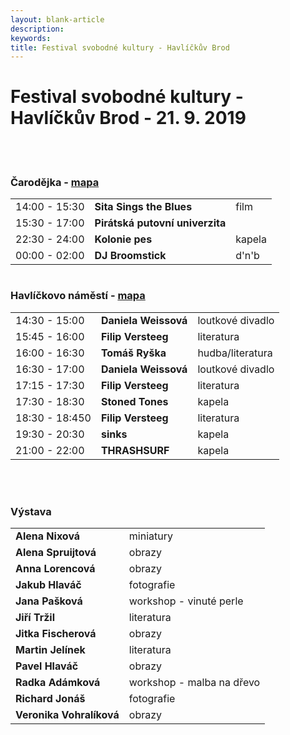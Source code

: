 ```yaml
---
layout: blank-article
description: 
keywords: 
title: Festival svobodné kultury - Havlíčkův Brod
---
```


<div class="pce-hero pce-hero--entry">
    <div class="pce-hero__content">
        <h1 class="c-page-title">Festival svobodné kultury - Havlíčkův Brod - 21. 9. 2019</h1><br><br>        
    </div>
</div>
<div class="row o-section-block c-emphasized-text">    
    <div class="medium-12 large-12 columns">
        <section class="o-section">
            <div class="o-secion-header o-section-header--bordered">
                <h3 class="o-section__heading t-h4-super">Čarodějka - <a href="https://goo.gl/maps/HZSyGV1HYsrrPgpx9" target="_blank" rel="noopener">mapa</a></h3>
            </div>
            <div class="u-1margin--top">
                <table>
                  <tr>
                    <td>14:00 - 15:30</td>
                    <td><b>Sita Sings the Blues</b></td>
                    <td>film</td>
                  </tr>  
                  <tr>
                    <td>15:30 - 17:00</td>
                    <td><b>Pirátská putovní univerzita</b></td>
                    <td></td>
                  </tr>
                  <tr>
                    <td>22:30 - 24:00</td>
                    <td><b>Kolonie pes</b></td>
                    <td>kapela</td>
                  </tr>
                  <tr>
                    <td>00:00 - 02:00</td>
                    <td><b>DJ Broomstick</b></td>
                    <td>d'n'b</td>
                  </tr>
                </table>
            </div>
        </section>
    </div>
    <div class="medium-12 large-12 columns">
        <section class="o-section">
            <div class="o-secion-header o-section-header--bordered">
                <h3 class="o-section__heading t-h4-super">Havlíčkovo náměstí - <a href="https://goo.gl/maps/MBzqEos2UuYa4bcJ9" target="_blank" rel="noopener">mapa</a></h3>
            </div>
            <div class="u-1margin--top">
                <table>
                  <tr>
                    <td>14:30 - 15:00</td>
                    <td><b>Daniela Weissová</b></td>
                    <td>loutkové divadlo</td>
                  </tr> 
                  <tr>
                    <td>15:45 - 16:00</td>
                    <td><b>Filip Versteeg</b></td>
                    <td>literatura</td>
                  </tr>  
                  <tr>
                    <td>16:00 - 16:30</td>
                    <td><b>Tomáš Ryška</b></td>
                    <td>hudba/literatura</td>
                  </tr> 
                  <tr>
                    <td>16:30 - 17:00</td>
                    <td><b>Daniela Weissová</b></td>
                    <td>loutkové divadlo</td>
                  </tr> 
                  <tr>
                    <td>17:15 - 17:30</td>
                    <td><b>Filip Versteeg</b></td>
                    <td>literatura</td>
                  </tr>
                  <tr>
                    <td>17:30 - 18:30</td>
                    <td><b>Stoned Tones</b></td>
                    <td>kapela</td>
                  </tr> 
                  <tr>
                    <td>18:30 - 18:450</td>
                    <td><b>Filip Versteeg</b></td>
                    <td>literatura</td>
                  </tr>
                  <tr>
                    <td>19:30 - 20:30</td>
                    <td><b>sinks</b></td>
                    <td>kapela</td>
                  </tr>        
                  <tr>
                    <td>21:00 - 22:00</td>
                    <td><b>THRASHSURF</b></td>
                    <td>kapela</td>
                  </tr>   
                </table>
            </div>
        </section>
    </div>
    <br>
    <br>
    <div class="medium-12 large-12 columns">
        <section class="o-section">
            <div class="o-secion-header o-section-header--bordered">
                <h3 class="o-section__heading t-h4-super">Výstava</h3>
            </div>
            <div class="u-1margin--top">
                <table>
                  <tr>
                    <td><b>Alena Nixová</b></td>
                    <td>miniatury</td>                    
                  </tr> 
                  <tr>
                    <td><b>Alena Spruijtová</b></td>
                    <td>obrazy</td>                    
                  </tr>                       
                  <tr>
                    <td><b>Anna Lorencová</b></td>
                    <td>obrazy</td>                    
                  </tr> 
                  <tr>
                    <td><b>Jakub Hlaváč</b></td>
                    <td>fotografie</td>                    
                  </tr>
                  <tr>
                    <td><b>Jana Pašková</b></td>
                    <td>workshop - vinuté perle</td>                    
                  </tr>
                  <tr>
                    <td><b>Jiří Tržil</b></td>
                    <td>literatura</td>                    
                  </tr>
                  <tr>
                    <td><b>Jitka Fischerová</b></td>
                    <td>obrazy</td>                    
                  </tr>
                  <tr>
                    <td><b>Martin Jelínek</b></td>
                    <td>literatura</td>                    
                  </tr>
                  <tr>
                    <td><b>Pavel Hlaváč</b></td>
                    <td>obrazy</td>                    
                  </tr>
                  <tr>
                    <td><b>Radka Adámková</b></td>
                    <td>workshop - malba na dřevo</td>                    
                  </tr>
                  <tr>
                    <td><b>Richard Jonáš</b></td>
                    <td>fotografie</td>                    
                  </tr>
                  <tr>
                    <td><b>Veronika Vohralíková</b></td>
                    <td>obrazy</td>                    
                  </tr>                                                      
                </table>
            </div>
        </section>
    </div>
</div>
